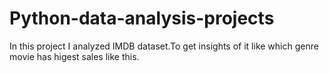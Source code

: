 # Python-data-analysis-projects
In this project I analyzed IMDB dataset.To get insights of it like which genre movie has higest sales like this.
